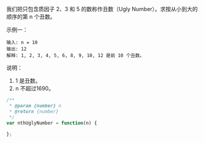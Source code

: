 我们把只包含质因子 2、3 和 5 的数称作丑数（Ugly Number）。求按从小到大的顺序的第 n 个丑数。

示例一：

```
输入: n = 10
输出: 12
解释: 1, 2, 3, 4, 5, 6, 8, 9, 10, 12 是前 10 个丑数。
```

说明：

1. 1 是丑数。
2. n 不超过1690。

```js
/**
 * @param {number} n
 * @return {number}
 */
var nthUglyNumber = function(n) {
    
};
```